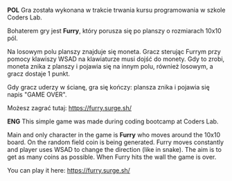 **POL**
Gra została wykonana w trakcie trwania kursu programowania w szkole Coders Lab.

Bohaterem gry jest **Furry**, który porusza się po planszy o rozmiarach 10x10 pól.

Na losowym polu planszy znajduje się moneta. Gracz sterując Furrym przy pomocy klawiszy WSAD na klawiaturze musi dojść do monety. Gdy to zrobi, moneta znika z planszy i pojawia się na innym polu, również losowym, a gracz dostaje 1 punkt.

Gdy gracz uderzy w ścianę, gra się kończy: plansza znika i pojawia się napis "GAME OVER".

Możesz zagrać tutaj: https://furry.surge.sh/

**ENG**
This simple game was made during coding bootcamp at Coders Lab.

Main and only character in the game is **Furry** who moves around the 10x10 board. On the random field coin is being generated. Furry moves constantly and player uses WSAD to change the direction (like in snake). The aim is to get as many coins as possible. When Furry hits the wall the game is over.  

You can play it here: https://furry.surge.sh/

